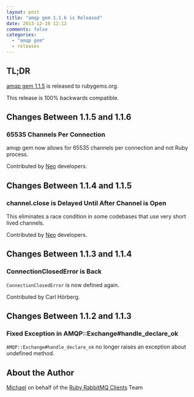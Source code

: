 ```yaml
---
layout: post
title: "amqp gem 1.1.6 is Released"
date: 2013-12-10 12:12
comments: false
categories:
  - "amqp gem"
  - releases
---
```


## TL;DR

[amqp gem 1.1.5](https://rubygems.org/gems/amqp/versions/1.1.5) is released to rubygems.org.

This release is 100% backwards compatible.


## Changes Between 1.1.5 and 1.1.6

### 65535 Channels Per Connection

amqp gem now allows for 65535 channels per connection and
not Ruby process.

Contributed by [Neo](http://neo.com) developers.


## Changes Between 1.1.4 and 1.1.5

### channel.close is Delayed Until After Channel is Open

This eliminates a race condition in some codebases that use
very short lived channels.

Contributed by [Neo](http://neo.com) developers.


## Changes Between 1.1.3 and 1.1.4

### ConnectionClosedError is Back

`ConnectionClosedError` is now defined again.

Contributed by Carl Hörberg.


## Changes Between 1.1.2 and 1.1.3

### Fixed Exception in AMQP::Exchange#handle_declare_ok

`AMQP::Exchange#handle_declare_ok` no longer raises an exception
about undefined method.


## About the Author

[Michael](http://twitter.com/michaelklishin) on behalf of the [Ruby RabbitMQ Clients](http://github.com/ruby-amqp) Team
